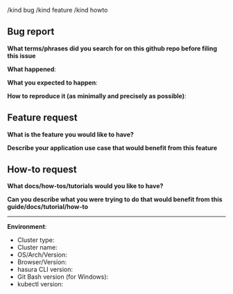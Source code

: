 <!--
Is this a BUG REPORT or a FEATURE REQUEST or a HOWTO REQUEST? Choose only one, leave it on its own line. Delete the others:
-->
/kind bug
/kind feature
/kind howto

<!-- 
Please delete the sections that are not relevant to the kind of issue. Eg: If you're submitting a feature request, please
delete the "BUG REPORT" section and the "HOW-TO REQUEST" section.
-->

<!-- /kind bug questions -->

Bug report
----------

**What terms/phrases did you search for on this github repo before filing this issue**

**What happened**:

**What you expected to happen**:

**How to reproduce it (as minimally and precisely as possible)**:


<!-- /kind feature questions -->

Feature request
---------------

**What is the feature you would like to have?**

**Describe your application use case that would benefit from this feature** 


<!-- /kind howto questions -->

How-to request
--------------

**What docs/how-tos/tutorials would you like to have?**

**Can you describe what you were trying to do that would benefit from this guide/docs/tutorial/how-to**


---------------------

<!-- Also, please tell us the following: -->

**Environment**:

- Cluster type: <!-- (hpdf/local/free-trial/DigitalOcean/GCP/GKE/AWS/other) -->
- Cluster name: <!-- if applicable -->
- OS/Arch/Version: <!-- e.g. Ubuntu 64-bit 16.04/MacOS 64-bit 10.0.3/Windows 10 64-bit Build 10240) -->
- Browser/Version: <!-- if this issue is related to the console/cli login, e.g. Chrome 64/Firefox 57.0.3 -->
- hasura CLI version: <!-- if applicable, e.g. v0.2.30 -->
- Git Bash version (for Windows): <!-- if applicable -->
- kubectl version: <!-- if applicable, e.g. v1.8.3 -->
